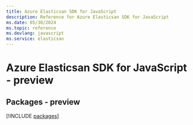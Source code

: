 ```yaml
---
title: Azure Elasticsan SDK for JavaScript
description: Reference for Azure Elasticsan SDK for JavaScript
ms.date: 05/30/2024
ms.topic: reference
ms.devlang: javascript
ms.service: elasticsan
---
```

# Azure Elasticsan SDK for JavaScript - preview
## Packages - preview
[!INCLUDE [packages](elasticsan-index.md)]
